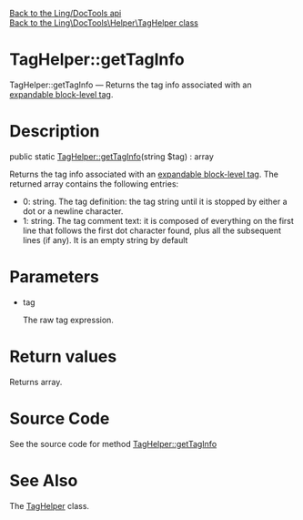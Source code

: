 [Back to the Ling/DocTools api](https://github.com/lingtalfi/DocTools/blob/master/doc/api/Ling/DocTools.md)<br>
[Back to the Ling\DocTools\Helper\TagHelper class](https://github.com/lingtalfi/DocTools/blob/master/doc/api/Ling/DocTools/Helper/TagHelper.md)


TagHelper::getTagInfo
================



TagHelper::getTagInfo — Returns the tag info associated with an [expandable block-level tag](https://github.com/lingtalfi/DocTools/blob/master/doc/pages/doctool-markup-language.md#block-level-tags).




Description
================


public static [TagHelper::getTagInfo](https://github.com/lingtalfi/DocTools/blob/master/doc/api/Ling/DocTools/Helper/TagHelper/getTagInfo.md)(string $tag) : array




Returns the tag info associated with an [expandable block-level tag](https://github.com/lingtalfi/DocTools/blob/master/doc/pages/doctool-markup-language.md#block-level-tags).
The returned array contains the following entries:

- 0: string. The tag definition: the tag string until it is stopped by either a dot or a newline character.
- 1: string. The tag comment text: it is composed of everything on the first line that follows the first dot character found,
     plus all the subsequent lines (if any). It is an empty string by default




Parameters
================


- tag

    The raw tag expression.


Return values
================

Returns array.








Source Code
===========
See the source code for method [TagHelper::getTagInfo](https://github.com/lingtalfi/DocTools/blob/master/Helper/TagHelper.php#L27-L51)


See Also
================

The [TagHelper](https://github.com/lingtalfi/DocTools/blob/master/doc/api/Ling/DocTools/Helper/TagHelper.md) class.



